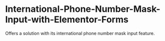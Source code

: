 # International-Phone-Number-Mask-Input-with-Elementor-Forms
Offers a solution with its international phone number mask input feature.
